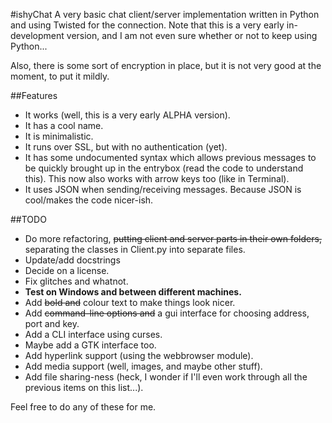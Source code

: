 #ishyChat
A very basic chat client/server implementation written in Python and using Twisted for the connection.
Note that this is a very early in-development version, and I am not even sure whether or not to keep using Python...

Also, there is some sort of encryption in place, but it is not very good at the moment, to put it mildly.

##Features
* It works (well, this is a very early ALPHA version).
* It has a cool name.
* It is minimalistic.
* It runs over SSL, but with no authentication (yet).
* It has some undocumented syntax which allows previous messages to be quickly brought up in the entrybox (read the code to understand this). This now also works with arrow keys too (like in Terminal).
* It uses JSON when sending/receiving messages. Because JSON is cool/makes the code nicer-ish.

##TODO
* Do more refactoring, ~~putting client and server parts in their own folders,~~ separating the classes in Client.py into separate files.
* Update/add docstrings
* Decide on a license.
* Fix glitches and whatnot.
* **Test on Windows and between different machines.**
* Add ~~bold and~~ colour text to make things look nicer.
* Add ~~command-line options and~~ a gui interface for choosing address, port and key.
* Add a CLI interface using curses.
* Maybe add a GTK interface too.
* Add hyperlink support (using the webbrowser module).
* Add media support (well, images, and maybe other stuff).
* Add file sharing-ness (heck, I wonder if I'll even work through all the previous items on this list...).

Feel free to do any of these for me.
